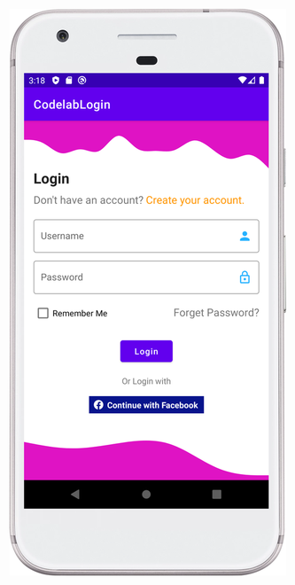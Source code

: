 ![ScreenShot](https://github.com/thantsin4ung/AdmodCodelab/blob/master/CodelabLogin/screenshot/device-2020-04-16-153113.png)
